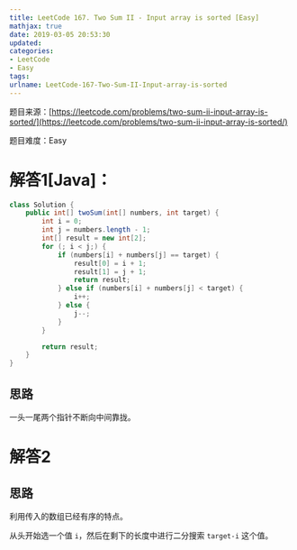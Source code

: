 ```yaml
---
title: LeetCode 167. Two Sum II - Input array is sorted [Easy]
mathjax: true
date: 2019-03-05 20:53:30
updated:
categories:
- LeetCode
- Easy
tags:
urlname: LeetCode-167-Two-Sum-II-Input-array-is-sorted
---
```




<!-- more -->

题目来源：[https://leetcode.com/problems/two-sum-ii-input-array-is-sorted/](https://leetcode.com/problems/two-sum-ii-input-array-is-sorted/)

题目难度：Easy



# 解答1[Java]：

```java
class Solution {
    public int[] twoSum(int[] numbers, int target) {
        int i = 0;
        int j = numbers.length - 1;
        int[] result = new int[2];
        for (; i < j;) {
            if (numbers[i] + numbers[j] == target) {
                result[0] = i + 1;
                result[1] = j + 1;
                return result;
            } else if (numbers[i] + numbers[j] < target) {
                i++;
            } else {
                j--;
            }
        }

        return result;
    }
}
```

## 思路

一头一尾两个指针不断向中间靠拢。

# 解答2

## 思路

利用传入的数组已经有序的特点。

从头开始选一个值 `i`，然后在剩下的长度中进行二分搜索 `target-i` 这个值。